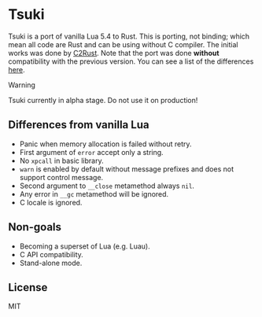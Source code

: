 # Tsuki

Tsuki is a port of vanilla Lua 5.4 to Rust. This is porting, not binding; which mean all code are Rust and can be using without C compiler. The initial works was done by [C2Rust](https://github.com/immunant/c2rust). Note that the port was done **without** compatibility with the previous version. You can see a list of the differences [here](https://www.lua.org/manual/5.4/manual.html#8).

> [!WARNING]
> Tsuki currently in alpha stage. Do not use it on production!

## Differences from vanilla Lua

- Panic when memory allocation is failed without retry.
- First argument of `error` accept only a string.
- No `xpcall` in basic library.
- `warn` is enabled by default without message prefixes and does not support control message.
- Second argument to `__close` metamethod always `nil`.
- Any error in `__gc` metamethod will be ignored.
- C locale is ignored.

## Non-goals

- Becoming a superset of Lua (e.g. Luau).
- C API compatibility.
- Stand-alone mode.

## License

MIT
